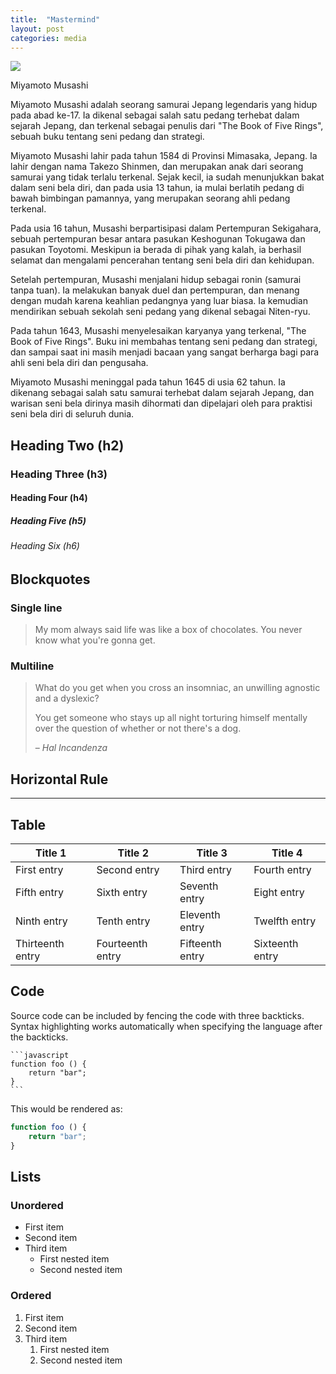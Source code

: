 ```yaml
---
title:  "Mastermind"
layout: post
categories: media
---
```


![](https://api.duniagames.co.id/api/content/upload/file/15221707881628240204.jpg)


Miyamoto Musashi

Miyamoto Musashi adalah seorang samurai Jepang legendaris yang hidup pada abad ke-17. Ia dikenal sebagai salah satu pedang terhebat dalam sejarah Jepang, dan terkenal sebagai penulis dari "The Book of Five Rings", sebuah buku tentang seni pedang dan strategi.

Miyamoto Musashi lahir pada tahun 1584 di Provinsi Mimasaka, Jepang. Ia lahir dengan nama Takezo Shinmen, dan merupakan anak dari seorang samurai yang tidak terlalu terkenal. Sejak kecil, ia sudah menunjukkan bakat dalam seni bela diri, dan pada usia 13 tahun, ia mulai berlatih pedang di bawah bimbingan pamannya, yang merupakan seorang ahli pedang terkenal.

Pada usia 16 tahun, Musashi berpartisipasi dalam Pertempuran Sekigahara, sebuah pertempuran besar antara pasukan Keshogunan Tokugawa dan pasukan Toyotomi. Meskipun ia berada di pihak yang kalah, ia berhasil selamat dan mengalami pencerahan tentang seni bela diri dan kehidupan.

Setelah pertempuran, Musashi menjalani hidup sebagai ronin (samurai tanpa tuan). Ia melakukan banyak duel dan pertempuran, dan menang dengan mudah karena keahlian pedangnya yang luar biasa. Ia kemudian mendirikan sebuah sekolah seni pedang yang dikenal sebagai Niten-ryu.

Pada tahun 1643, Musashi menyelesaikan karyanya yang terkenal, "The Book of Five Rings". Buku ini membahas tentang seni pedang dan strategi, dan sampai saat ini masih menjadi bacaan yang sangat berharga bagi para ahli seni bela diri dan pengusaha.

Miyamoto Musashi meninggal pada tahun 1645 di usia 62 tahun. Ia dikenang sebagai salah satu samurai terhebat dalam sejarah Jepang, dan warisan seni bela dirinya masih dihormati dan dipelajari oleh para praktisi seni bela diri di seluruh dunia.


## Heading Two (h2)

### Heading Three (h3)

#### Heading Four (h4)

##### Heading Five (h5)

###### Heading Six (h6)


## Blockquotes

### Single line

> My mom always said life was like a box of chocolates. You never know what you're gonna get.

### Multiline

> What do you get when you cross an insomniac, an unwilling agnostic and a dyslexic?
>
> You get someone who stays up all night torturing himself mentally over the question of whether or not there's a dog.
>
> – _Hal Incandenza_

## Horizontal Rule

---

## Table

| Title 1          | Title 2          | Title 3         | Title 4         |
|------------------|------------------|-----------------|-----------------|
| First entry      | Second entry     | Third entry     | Fourth entry    |
| Fifth entry      | Sixth entry      | Seventh entry   | Eight entry     |
| Ninth entry      | Tenth entry      | Eleventh entry  | Twelfth entry   |
| Thirteenth entry | Fourteenth entry | Fifteenth entry | Sixteenth entry |

## Code

Source code can be included by fencing the code with three backticks. Syntax highlighting works automatically when specifying the language after the backticks.

````
```javascript
function foo () {
    return "bar";
}
```
````

This would be rendered as:

```javascript
function foo () {
    return "bar";
}
```

## Lists

### Unordered

* First item
* Second item
* Third item
    * First nested item
    * Second nested item

### Ordered

1. First item
2. Second item
3. Third item
    1. First nested item
    2. Second nested item
